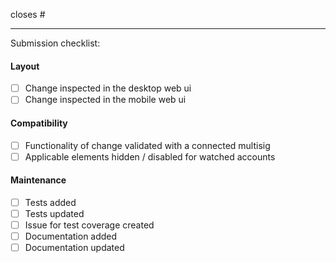 closes #

---
Submission checklist: 

<!-- Remove anything below that is not applicable -->   

#### Layout
- [ ] Change inspected in the desktop web ui
- [ ] Change inspected in the mobile web ui

#### Compatibility
- [ ] Functionality of change validated with a connected multisig
- [ ] Applicable elements hidden / disabled for watched accounts

#### Maintenance
- [ ] Tests added 
- [ ] Tests updated
- [ ] Issue for test coverage created
- [ ] Documentation added
- [ ] Documentation updated